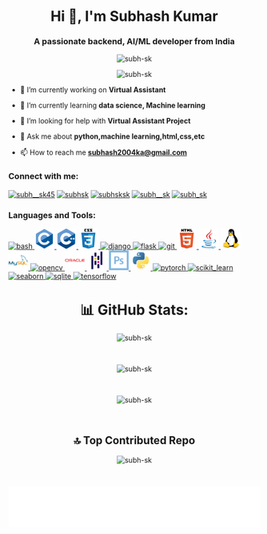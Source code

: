 <h1 align="center">Hi 👋, I'm Subhash Kumar</h1>
<h3 align="center">A passionate backend, AI/ML developer from India</h3>

<p align="center"> <img src="https://komarev.com/ghpvc/?username=subh-sk&label=Profile%20views&color=0e75b6&style=flat" alt="subh-sk" /> </p>



<p align="center"> <img src="https://github-profile-trophy.vercel.app/?username=subh-sk&theme=radical&no-frame=false&no-bg=true&margin-w=4" alt="subh-sk" /> </p>

- 🔭 I’m currently working on **Virtual Assistant**

- 🌱 I’m currently learning **data science, Machine learning**

- 🤝 I’m looking for help with **Virtual Assistant Project**

- 💬 Ask me about **python,machine learning,html,css,etc**

- 📫 How to reach me **subhash2004ka@gmail.com**

<h3 align="left">Connect with me:</h3>
<p align="left">
<a href="https://twitter.com/subh__sk45" target="blank"><img align="center" src="https://raw.githubusercontent.com/rahuldkjain/github-profile-readme-generator/master/src/images/icons/Social/twitter.svg" alt="subh__sk45" height="30" width="40" /></a>
<a href="https://linkedin.com/in/subhsk" target="blank"><img align="center" src="https://raw.githubusercontent.com/rahuldkjain/github-profile-readme-generator/master/src/images/icons/Social/linked-in-alt.svg" alt="subhsk" height="30" width="40" /></a>
<a href="https://fb.com/subhsksk" target="blank"><img align="center" src="https://raw.githubusercontent.com/rahuldkjain/github-profile-readme-generator/master/src/images/icons/Social/facebook.svg" alt="subhsksk" height="30" width="40" /></a>
<a href="https://instagram.com/subh__sk" target="blank"><img align="center" src="https://raw.githubusercontent.com/rahuldkjain/github-profile-readme-generator/master/src/images/icons/Social/instagram.svg" alt="subh__sk" height="30" width="40" /></a>
<a href="https://www.hackerrank.com/subh_sk" target="blank"><img align="center" src="https://raw.githubusercontent.com/rahuldkjain/github-profile-readme-generator/master/src/images/icons/Social/hackerrank.svg" alt="subh_sk" height="30" width="40" /></a>
</p>

<h3 align="left">Languages and Tools:</h3>
<p align="left"> <a href="https://www.gnu.org/software/bash/" target="_blank" rel="noreferrer"> <img src="https://www.vectorlogo.zone/logos/gnu_bash/gnu_bash-icon.svg" alt="bash" width="40" height="40"/> </a> <a href="https://www.cprogramming.com/" target="_blank" rel="noreferrer"> <img src="https://raw.githubusercontent.com/devicons/devicon/master/icons/c/c-original.svg" alt="c" width="40" height="40"/> </a> <a href="https://www.w3schools.com/cpp/" target="_blank" rel="noreferrer"> <img src="https://raw.githubusercontent.com/devicons/devicon/master/icons/cplusplus/cplusplus-original.svg" alt="cplusplus" width="40" height="40"/> </a> <a href="https://www.w3schools.com/css/" target="_blank" rel="noreferrer"> <img src="https://raw.githubusercontent.com/devicons/devicon/master/icons/css3/css3-original-wordmark.svg" alt="css3" width="40" height="40"/> </a> <a href="https://www.djangoproject.com/" target="_blank" rel="noreferrer"> <img src="https://cdn.worldvectorlogo.com/logos/django.svg" alt="django" width="40" height="40"/> </a> <a href="https://flask.palletsprojects.com/" target="_blank" rel="noreferrer"> <img src="https://www.vectorlogo.zone/logos/pocoo_flask/pocoo_flask-icon.svg" alt="flask" width="40" height="40"/> </a> <a href="https://git-scm.com/" target="_blank" rel="noreferrer"> <img src="https://www.vectorlogo.zone/logos/git-scm/git-scm-icon.svg" alt="git" width="40" height="40"/> </a> <a href="https://www.w3.org/html/" target="_blank" rel="noreferrer"> <img src="https://raw.githubusercontent.com/devicons/devicon/master/icons/html5/html5-original-wordmark.svg" alt="html5" width="40" height="40"/> </a> <a href="https://www.java.com" target="_blank" rel="noreferrer"> <img src="https://raw.githubusercontent.com/devicons/devicon/master/icons/java/java-original.svg" alt="java" width="40" height="40"/> </a> <a href="https://www.linux.org/" target="_blank" rel="noreferrer"> <img src="https://raw.githubusercontent.com/devicons/devicon/master/icons/linux/linux-original.svg" alt="linux" width="40" height="40"/> </a> <a href="https://www.mysql.com/" target="_blank" rel="noreferrer"> <img src="https://raw.githubusercontent.com/devicons/devicon/master/icons/mysql/mysql-original-wordmark.svg" alt="mysql" width="40" height="40"/> </a> <a href="https://opencv.org/" target="_blank" rel="noreferrer"> <img src="https://www.vectorlogo.zone/logos/opencv/opencv-icon.svg" alt="opencv" width="40" height="40"/> </a> <a href="https://www.oracle.com/" target="_blank" rel="noreferrer"> <img src="https://raw.githubusercontent.com/devicons/devicon/master/icons/oracle/oracle-original.svg" alt="oracle" width="40" height="40"/> </a> <a href="https://pandas.pydata.org/" target="_blank" rel="noreferrer"> <img src="https://raw.githubusercontent.com/devicons/devicon/2ae2a900d2f041da66e950e4d48052658d850630/icons/pandas/pandas-original.svg" alt="pandas" width="40" height="40"/> </a> <a href="https://www.photoshop.com/en" target="_blank" rel="noreferrer"> <img src="https://raw.githubusercontent.com/devicons/devicon/master/icons/photoshop/photoshop-line.svg" alt="photoshop" width="40" height="40"/> </a> <a href="https://www.python.org" target="_blank" rel="noreferrer"> <img src="https://raw.githubusercontent.com/devicons/devicon/master/icons/python/python-original.svg" alt="python" width="40" height="40"/> </a> <a href="https://pytorch.org/" target="_blank" rel="noreferrer"> <img src="https://www.vectorlogo.zone/logos/pytorch/pytorch-icon.svg" alt="pytorch" width="40" height="40"/> </a> <a href="https://scikit-learn.org/" target="_blank" rel="noreferrer"> <img src="https://upload.wikimedia.org/wikipedia/commons/0/05/Scikit_learn_logo_small.svg" alt="scikit_learn" width="40" height="40"/> </a> <a href="https://seaborn.pydata.org/" target="_blank" rel="noreferrer"> <img src="https://seaborn.pydata.org/_images/logo-mark-lightbg.svg" alt="seaborn" width="40" height="40"/> </a> <a href="https://www.sqlite.org/" target="_blank" rel="noreferrer"> <img src="https://www.vectorlogo.zone/logos/sqlite/sqlite-icon.svg" alt="sqlite" width="40" height="40"/> </a> <a href="https://www.tensorflow.org" target="_blank" rel="noreferrer"> <img src="https://www.vectorlogo.zone/logos/tensorflow/tensorflow-icon.svg" alt="tensorflow" width="40" height="40"/> </a> </p>

<h1 align="center">📊 GitHub Stats:</h1>
<p align="center"> <img src="https://github-readme-stats.vercel.app/api?username=subh-sk&theme=dark&hide_border=false&include_all_commits=false&count_private=false" alt="subh-sk" /> </p><br/>
<p align="center"> <img src="https://github-readme-streak-stats.herokuapp.com/?user=subh-sk&theme=dark&hide_border=false" alt="subh-sk" /> </p><br/>
<p align="center"> <img src="https://github-readme-stats.vercel.app/api/top-langs/?username=subh-sk&theme=dark&hide_border=false&include_all_commits=false&count_private=false&layout=compact" alt="subh-sk" /> </p><br/>
<h2 align="center">🔝 Top Contributed Repo</h2>
<p align="center"> <img src="https://github-contributor-stats.vercel.app/api?username=subh-sk&limit=5&theme=dark&combine_all_yearly_contributions=true" alt="subh-sk" /> </p><br/>

<p align="center">
    <img src="https://raw.githubusercontent.com/Ankit404butfound/Ankit404butfound/main/assets/bye.svg">
</p>
<br>
